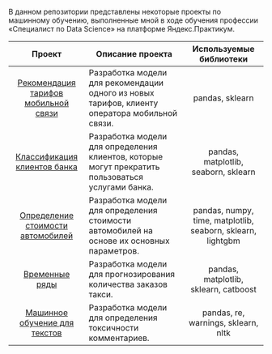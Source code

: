 В данном репозитории представлены некоторые проекты по машинному обучению, выполненные мной в ходе обучения профессии «Специалист по Data Science» на платформе Яндекс.Практикум.

| <div align='center'>Проект</div> | <div align='center'>Описание проекта</div> | <div align='center'>Используемые библиотеки</div> |
| :---------------------- | :---------------------- | :---------------------- |
| <div align='center'>[Рекомендация тарифов мобильной связи](project_ml_1_tariff_recommendation)</div> | Разработка модели для рекомендации одного из новых тарифов, клиенту оператора мобильной связи. | <div align='center'>pandas, sklearn</div> |
| <div align='center'>[Классификация клиентов банка](project_ml_2_customer_classification)</div> | Разработка модели для определения клиентов, которые могут прекратить пользоваться услугами банка. | <div align='center'>pandas, matplotlib, seaborn, sklearn</div> |
| <div align='center'>[Определение стоимости автомобилей](project_ml_3_car_price_forecast)</div> | Разработка модели для определения стоимости автомобилей на основе их основных параметров. | <div align='center'>pandas, numpy, time, matplotlib, seaborn, sklearn, lightgbm</div> |
| <div align='center'>[Временные ряды](project_ml_4_taxi_orders_forecast)</div> | Разработка модели для прогнозирования количества заказов такси. | <div align='center'>pandas, matplotlib, sklearn, catboost</div> |
| <div align='center'>[Машинное обучение для текстов](project_ml_5_comment_classification)</div> | Разработка модели для определения токсичности комментариев. | <div align='center'>pandas, re, warnings, sklearn, nltk</div> |